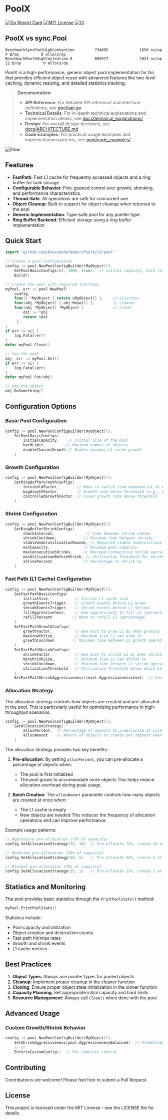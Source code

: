 # PoolX

[![Go Report Card](https://goreportcard.com/badge/github.com/AlexsanderHamir/PoolX)](https://goreportcard.com/report/github.com/AlexsanderHamir/PoolX)
[![MIT License](https://img.shields.io/badge/license-MIT-blue.svg)](LICENSE)
[![CI](https://github.com/AlexsanderHamir/PoolX/actions/workflows/test.yml/badge.svg)](https://github.com/AlexsanderHamir/PoolX/actions/workflows/test.yml)

## PoolX vs sync.Pool

```
BenchmarkSyncPoolHighContention         734095              1659 ns/op               4 B/op          0 allocs/op
BenchmarkPoolXHighContention-8          605977              2023 ns/op              22 B/op          0 allocs/op
```

PoolX is a high-performance, generic object pool implementation for Go that provides efficient object reuse with advanced features like two-level caching, dynamic resizing, and detailed statistics tracking.

> **Documentation**:
>
> - **API Reference**: For detailed API reference and interface definitions, see [pool/api.go](../pool/api.go)
> - **Technical Details**: For in-depth technical explanations and implementation details, see [docs/technical_explanations/](technical_explanations/)
> - **Design**: For overall design decisions, see [docs/ARCHITECTURE.md](ARCHITECTURE.md)
> - **Code Examples**: For practical usage examples and implementation patterns, see [pool/code_examples/](../code_examples)

![Flow](../assets/flow.png)

## Features

- **FastPath**: Fast L1 cache for frequently accessed objects and a ring buffer for bulk storage
- **Configurable Behavior**: Fine-grained control over growth, shrinking, and performance characteristics
- **Thread-Safe**: All operations are safe for concurrent use
- **Object Cleanup**: Built-in support for object cleanup when returned to the pool
- **Generic Implementation**: Type-safe pool for any pointer type
- **Ring Buffer Backend**: Efficient storage using a ring buffer implementation

## Quick Start

```go
import "github.com/AlexsanderHamir/PoolX/v2/pool"

// Create a pool configuration
config := pool.NewPoolConfigBuilder[MyObject]().
    SetPoolBasicConfigs(64, 1000, true).  // initial capacity, hard limit, enable channel growth
    Build()

// Create the pool with required functions
myPool, err := pool.NewPool(
    config,
    func() *MyObject { return &MyObject{} },    // allocator
    func(obj *MyObject) { obj.Reset() },        // cleaner
    func(obj *MyObject) *MyObject {             // cloner
        dst := *obj
		return &dst
     },
)
if err != nil {
    log.Fatal(err)
}
defer myPool.Close()

// Use the pool
obj, err := myPool.Get()
if err != nil {
    log.Fatal(err)
}
defer myPool.Put(obj)

// Use the object
obj.DoSomething()
```

## Configuration Options

### Basic Pool Configuration

```go
config := pool.NewPoolConfigBuilder[MyObject]().
    SetPoolBasicConfigs(
        initialCapacity,    // Initial size of the pool
        hardLimit,         // Maximum number of objects
        enableChannelGrowth // Enable dynamic L1 cache growth
    )
```

### Growth Configuration

```go
config := pool.NewPoolConfigBuilder[MyObject]().
    SetRingBufferGrowthConfigs(
        thresholdFactor,        // When to switch from exponential to controlled growth
        bigGrowthFactor,        // Growth rate below threshold (e.g., 0.75 for 75% growth)
        controlledGrowthFactor  // Fixed growth rate above threshold
    )
```

### Shrink Configuration

```go
config := pool.NewPoolConfigBuilder[MyObject]().
    SetRingBufferShrinkConfigs(
        checkInterval,              // Time between shrink checks
        shrinkCooldown,            // Minimum time between shrinks
        stableUnderutilizationRounds, // Required stable underutilization rounds
        minCapacity,               // Minimum pool capacity
        maxConsecutiveShrinks,     // Maximum consecutive shrink operations
        minUtilizationBeforeShrink, // Utilization threshold for shrinking
        shrinkPercent              // Percentage to shrink by
    )
```

### Fast Path (L1 Cache) Configuration

```go
config := pool.NewPoolConfigBuilder[MyObject]().
    SetFastPathBasicConfigs(
        initialSize,           // Initial L1 cache size
        growthEventsTrigger,   // Growth events before L1 grows
        shrinkEventsTrigger,   // Shrink events before L1 shrinks
        fillAggressiveness,    // How aggressively to fill L1 (percentage)
        refillPercent         // When to refill L1 (percentage)
    ).
    SetFastPathGrowthConfigs(
        growthFactor,          // How much to grow L1 by when growing (e.g., 0.5 for 50% growth)
        maxGrowthSize,         // Maximum size L1 can grow to
        growthCooldown        // Minimum time between L1 growth operations
    ).
    SetFastPathShrinkConfigs(
        shrinkFactor,          // How much to shrink L1 by when shrinking (e.g., 0.25 for 25% reduction)
        minShrinkSize,         // Minimum size L1 can shrink to
        shrinkCooldown,        // Minimum time between L1 shrink operations
        utilizationThreshold   // Utilization threshold below which L1 can shrink
    ).
    SetFastPathShrinkAggressiveness(level AggressivenessLevel)  // Configure L1 shrink behavior using predefined levels (1-5)
```

### Allocation Strategy

The allocation strategy controls how objects are created and pre-allocated in the pool. This is particularly useful for optimizing performance in high-throughput scenarios.

```go
config := pool.NewPoolConfigBuilder[MyObject]().
    SetAllocationStrategy(
        allocPercent,  // Percentage of objects to preallocate at initialization and when growing
        allocAmount    // Amount of objects to create per request when L1 is empty
    )
```

The allocation strategy provides two key benefits:

1. **Pre-allocation**: By setting `allocPercent`, you can pre-allocate a percentage of objects when:

   - The pool is first initialized
   - The pool grows to accommodate more objects
     This helps reduce allocation overhead during peak usage.

2. **Batch Creation**: The `allocAmount` parameter controls how many objects are created at once when:
   - The L1 cache is empty
   - New objects are needed
     This reduces the frequency of allocation operations and can improve performance.

Example usage patterns:

```go
// Aggressive pre-allocation (75% of capacity)
config.SetAllocationStrategy(75, 10)  // Pre-allocate 75%, create 10 at a time

// Moderate pre-allocation (50% of capacity)
config.SetAllocationStrategy(50, 5)   // Pre-allocate 50%, create 5 at a time

// Minimal pre-allocation (25% of capacity)
config.SetAllocationStrategy(25, 1)   // Pre-allocate 25%, create 1 at a time
```

## Statistics and Monitoring

The pool provides basic statistics through the `PrintPoolStats()` method:

```go
myPool.PrintPoolStats()
```

Statistics include:

- Pool capacity and utilization
- Object creation and destruction counts
- Fast path hit/miss rates
- Growth and shrink events
- L1 cache metrics

## Best Practices

1. **Object Types**: Always use pointer types for pooled objects
2. **Cleanup**: Implement proper cleanup in the cleaner function
3. **Cloning**: Ensure proper object state initialization in the cloner function
4. **Capacity Planning**: Set appropriate initial capacity and hard limits
5. **Resource Management**: Always call `Close()` when done with the pool

## Advanced Usage

### Custom Growth/Shrink Behavior

```go
config := pool.NewPoolConfigBuilder[MyObject]().
    SetShrinkAggressiveness(pool.AggressivenessBalanced)  // Predefined levels
    // or
    EnforceCustomConfig()  // For complete control
```

## Contributing

Contributions are welcome! Please feel free to submit a Pull Request.

## License

This project is licensed under the MIT License - see the LICENSE file for details.
